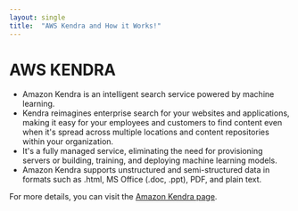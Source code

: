 ```yaml
---
layout: single
title:  "AWS Kendra and How it Works!"
---
```


# AWS KENDRA

- Amazon Kendra is an intelligent search service powered by machine learning.
- Kendra reimagines enterprise search for your websites and applications, making it easy for your employees and customers to find content even when it's spread across multiple locations and content repositories within your organization.
- It's a fully managed service, eliminating the need for provisioning servers or building, training, and deploying machine learning models.
- Amazon Kendra supports unstructured and semi-structured data in formats such as .html, MS Office (.doc, .ppt), PDF, and plain text.


For more details, you can visit the [Amazon Kendra page](https://aws.amazon.com/kendra/).
